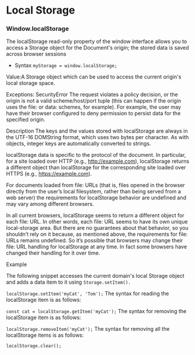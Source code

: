 # Local Storage

### Window.localStorage

The localStorage read-only property of the window interface allows you to access a Storage object for the Document's origin; the stored data is saved across browser sessions

- Syntax
  `myStorage = window.localStorage;`

Value:A Storage object which can be used to access the current origin's local storage space.

Exceptions:
SecurityError
The request violates a policy decision, or the origin is not a valid scheme/host/port tuple (this can happen if the origin uses the file: or data: schemes, for example). For example, the user may have their browser configured to deny permission to persist data for the specified origin.

Description
The keys and the values stored with localStorage are always in the UTF-16 DOMString format, which uses two bytes per character. As with objects, integer keys are automatically converted to strings.

localStorage data is specific to the protocol of the document. In particular, for a site loaded over HTTP (e.g., http://example.com), localStorage returns a different object than localStorage for the corresponding site loaded over HTTPS (e.g., https://example.com).

For documents loaded from file: URLs (that is, files opened in the browser directly from the user’s local filesystem, rather than being served from a web server) the requirements for localStorage behavior are undefined and may vary among different browsers.

In all current browsers, localStorage seems to return a different object for each file: URL. In other words, each file: URL seems to have its own unique local-storage area. But there are no guarantees about that behavior, so you shouldn’t rely on it because, as mentioned above, the requirements for file: URLs remains undefined. So it’s possible that browsers may change their file: URL handling for localStorage at any time. In fact some browsers have changed their handling for it over time.

Example

The following snippet accesses the current domain's local Storage object and adds a data item to it using `Storage.setItem().`

`localStorage.setItem('myCat', 'Tom');`
The syntax for reading the localStorage item is as follows:

`const cat = localStorage.getItem('myCat');`
The syntax for removing the localStorage item is as follows:

`localStorage.removeItem('myCat');`
The syntax for removing all the localStorage items is as follows:

`localStorage.clear();`
